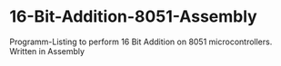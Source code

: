 # 16-Bit-Addition-8051-Assembly
Programm-Listing to perform 16 Bit Addition on 8051 microcontrollers. Written in Assembly
